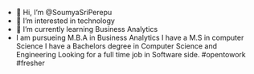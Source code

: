 - 👋 Hi, I’m @SoumyaSriPerepu
- 👀 I’m interested in technology 
- 🌱 I’m currently learning Business Analytics
- I am pursueing M.B.A in Business Analytics
I have a M.S in computer Science
I have a Bachelors degree in Computer Science and Engineering
Looking for a full time job in Software side.
#opentowork #fresher
<!---
SoumyaSriPerepu/SoumyaSriPerepu is a ✨ special ✨ repository because its `README.md` (this file) appears on your GitHub profile.
You can click the Preview link to take a look at your changes.
--->
